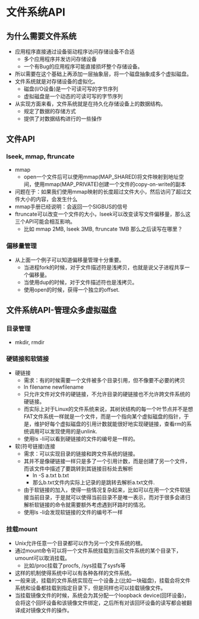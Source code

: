 # 文件系统API


## 为什么需要文件系统
- 应用程序直接通过设备驱动程序访问存储设备不合适
  - 多个应用程序并发访问存储设备
  - 一个有Bug的应用程序可能直接损坏整个存储设备。
- 所以需要在这个基础上再添加一层抽象层，将一个磁盘抽象成多个虚拟磁盘。
- 文件系统就是对存储设备的虚拟化。
  - 磁盘(I/O设备)是一个可读可写的字节序列
  - 虚拟磁盘是一个动态的可读可写的字节序列
- 从实现方面来看，文件系统就是在持久化存储设备上的数据结构。
  - 规定了数据的存储方式
  - 提供了对数据结构进行的一些操作

## 文件API

### lseek, mmap, ftruncate
- mmap
  - open一个文件后可以使用mmap(MAP\_SHARED)将文件映射到地址空间，使用mmap(MAP\_PRIVATE)创建一个文件的copy-on-write的副本
- 问题在于：如果我们使用mmap映射的长度超过文件大小，然后访问了超过文件大小的内容，会发生什么
- mmap手册已经说明：会返回一个SIGBUS的信号 
- ftruncate可以改变一个文件的大小，lseek可以改变读写文件偏移量，那么这三个API可能会相互影响。
  - 比如 mmap 2MB, lseek 3MB, ftruncate 1MB 那么之后读写在哪里？

### 偏移量管理
- 从上面一个例子可以知道偏移量管理十分重要。
  - 当进程fork的时候，对于文件描述符是浅拷贝，也就是说父子进程共享一个偏移量。
  - 当使用dup的时候，对于文件描述符也是浅拷贝。
  - 使用open的时候，获得一个独立的offset.

## 文件系统API-管理众多虚拟磁盘

### 目录管理
- mkdir, rmdir

### 硬链接和软链接
- 硬链接
  - 需求：有的时候需要一个文件被多个目录引用，但不像要不必要的拷贝
  - ln filename newfilename
  - 只允许文件对文件的硬链接，不允许目录的硬链接也不允许跨文件系统的硬链接。
  - 而实际上对于Linux的文件系统来说，其树状结构的每一个叶节点并不是想FAT文件系统一样就是一个文件，而是一个指向某个虚拟磁盘的指针，于是，维护好每个虚拟磁盘的引用计数就能很好地实现硬链接，查看rm的系统调用可以发现使用的是unlink.
  - 使用ls -li可以看到硬链接的文件的编号是一样的。
- 软(符号链接)连接
  - 需求：可以实现目录的链接和跨文件系统的链接。
  - 其并不是像硬链接一样只是多了一个引用计数，而是创建了另一个文件，而该文件中描述了要跳转到其链接目标处去解析
    - ln -S a.txt b.txt
    - 那么b.txt文件内实际上记录的是跳转去解析a.txt文件.
  - 由于软链接的加入，使得一些情况复杂起来，比如可以在用一个文件软链接当前目录，于是就可以使得当前目录不是唯一表示，而对于很多会递归解析软链接的命令就需要额外考虑遇到环路时的情况。
  - 使用ls -li会发现软链接的文件的编号不一样

### 挂载mount
- Unix允许任意一个目录都可以作为另一个文件系统的根。
- 通过mount命令可以将一个文件系统挂载到当前文件系统的某个目录下，umount可以取消挂载。
  - 比如/proc挂载了procfs, /sys挂载了sysfs等
- 这样的机制使得系统中可以有各种各样的文件系统。
- 一般来说，挂载的文件系统实现在一个设备上(比如一块磁盘)，挂载会将文件系统和设备都挂载到指定目录下，但是同样也可以挂载镜像文件。
- 当挂载镜像文件的时候，系统会为其分配一个loopback device(回环设备)，会将这个回环设备和该镜像文件绑定，之后所有对该回环设备的读写都会被翻译成对镜像文件的操作。
